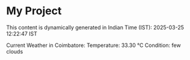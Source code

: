 # My Project

This content is dynamically generated in Indian Time (IST): 2025-03-25 12:22:47 IST


Current Weather in Coimbatore:
Temperature: 33.30 °C
Condition: few clouds
